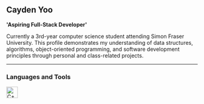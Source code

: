 ## Cayden Yoo

**'Aspiring Full-Stack Developer'**

Currently a 3rd-year computer science student attending Simon Fraser University. This profile demonstrates my understanding of data structures, algorithms, object-oriented programming, and software development principles through personal and class-related projects.

---

### Languages and Tools
<img align="left" alt="C++" width="30px" style="padding-right:10px;" src="https://cdn.jsdelivr.net/gh/devicons/devicon@latest/icons/cplusplus/cplusplus-original.svg" />
          

